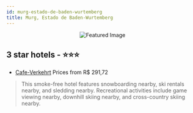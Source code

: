 ```yaml
---
id: murg-estado-de-baden-wurtemberg
title: Murg, Estado de Baden-Wurtemberg
---
```


<center><img src="https://i.travelapi.com/hotels/11000000/10220000/10218300/10218293/c28b090d_z.jpg" alt="Featured Image" /></center>


##  3 star hotels - ⭐️⭐️⭐️

-    [Cafe-Verkehrt](https://us.hurb.com/hotels/murg/cafe-verkehrt-JNP-JP256477?cmp=18055) Prices from R$ 291,72
   > This smoke-free hotel features snowboarding nearby, ski rentals nearby, and sledding nearby. Recreational activities include game viewing nearby, downhill skiing nearby, and cross-country skiing nearby.

